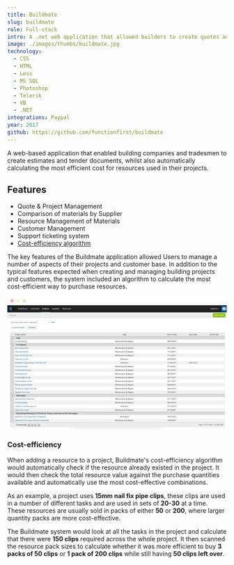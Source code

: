 ```yaml
---
title: Buildmate
slug: buildmate
role: Full-stack
intro: A .net web application that allowed builders to create quotes and manage their projects.
image: ./images/thumbs/buildmate.jpg
technology:
  - CSS
  - HTML
  - Less
  - MS SQL
  - Photoshop
  - Telerik
  - VB
  - .NET
integrations: Paypal
year: 2017
github: https://github.com/functionfirst/buildmate
---
```


A web-based application that enabled building companies and tradesmen to create estimates and tender documents, whilst also automatically calculating the most efficient cost for resources used in their projects.

## Features

- Quote & Project Management
- Comparison of materials by Supplier
- Resource Management of Materials
- Customer Management
- Support ticketing system
- [Cost-efficiency algorithm](#cost-efficiency)

The key features of the Buildmate application allowed Users to manage a number of aspects of their projects and customer base. In addition to the typical features expected when creating and managing building projects and customers, the system included an algorithm to calculate the most cost-efficient way to purchase resources.

[![Screenshot of the Buildmate web application](./images/buildmateapp.jpg)](./images/buildmateapp.jpg)

### Cost-efficiency

When adding a resource to a project, Buildmate's cost-efficiency algorithm would automatically check if the resource already existed in the project. It would then check the total resource value against the purchase quantities available and automatically use the most cost-effective combinations.

As an example, a project uses **15mm nail fix pipe clips**, these clips are used in a number of different tasks and are used in sets of **20-30** at a time. These resources are usually sold in packs of either **50** or **200**, where larger quantity packs are more cost-effective.

The Buildmate system would look at all the tasks in the project and calculate that there were **150 clips** required across the whole project. It then scanned the resource pack sizes to calculate whether it was more efficient to buy **3 packs of 50 clips** or **1 pack of 200 clips** while still having **50 clips left over**.

